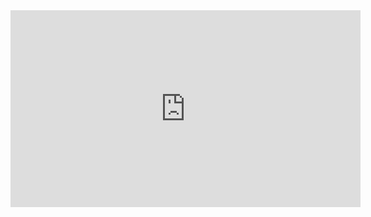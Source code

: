<iframe width="560" height="315" src="https://www.youtube.com/embed/h8PEDhDq3Ao" title="YouTube video player" frameborder="0" allow="accelerometer; autoplay; clipboard-write; encrypted-media; gyroscope; picture-in-picture" allowfullscreen></iframe>